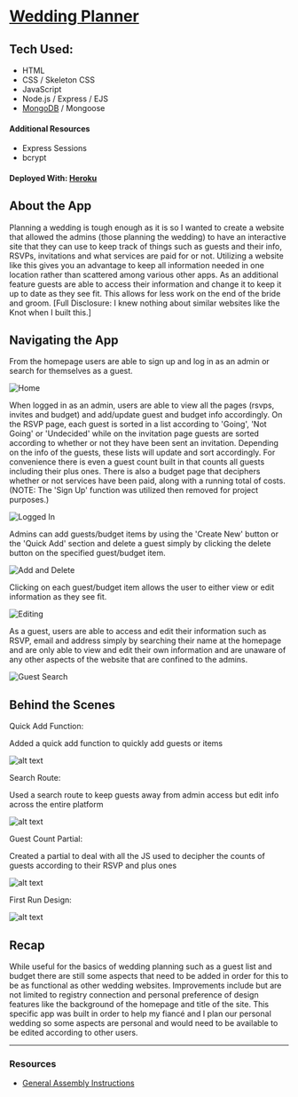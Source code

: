 # [Wedding Planner](https://weddingguestlist.herokuapp.com/)

## Tech Used:
- HTML
- CSS / Skeleton CSS
- JavaScript
- Node.js / Express / EJS
- [MongoDB](https://cloud.mongodb.com/v2/5dc193f1553855186f3586d0#metrics/replicaSet/5dc19627014b7608f3b08bd4/explorer/test/guests/find) / Mongoose

#### Additional Resources
- Express Sessions
- bcrypt

#### Deployed With: [Heroku](https://dashboard.heroku.com/apps/weddingguestlist)


## About the App
Planning a wedding is tough enough as it is so I wanted to create a website that allowed the admins (those planning the wedding) to have an interactive site that they can use to keep track of things such as guests and their info, RSVPs, invitations and what services are paid for or not. Utilizing a website like this gives you an advantage to keep all information needed in one location rather than scattered among various other apps. As an additional feature guests are able to access their information and change it to keep it up to date as they see fit. This allows for less work on the end of the bride and groom. [Full Disclosure: I knew nothing about similar websites like the Knot when I built this.]

## Navigating the App
From the homepage users are able to sign up and log in as an admin or search for themselves as a guest.

![Home](img/Home.png "Home")

When logged in as an admin, users are able to view all the pages (rsvps, invites and budget) and add/update guest and budget info accordingly. On the RSVP page, each guest is sorted in a list according to 'Going', 'Not Going' or 'Undecided' while on the invitation page guests are sorted according to whether or not they have been sent an invitation. Depending on the info of the guests, these lists will update and sort accordingly. For convenience there is even a guest count built in that counts all guests including their plus ones. There is also a budget page that deciphers whether or not services have been paid, along with a running total of costs. (NOTE: The 'Sign Up' function was utilized then removed for project purposes.)

![Logged In](img/LoggedIn.gif "Logged In")

Admins can add guests/budget items by using the 'Create New' button or the 'Quick Add' section and delete a guest simply by clicking the delete button on the specified guest/budget item.

![Add and Delete](img/AddandDelete.gif "Add and Delete")

Clicking on each guest/budget item allows the user to either view or edit information as they see fit.

![Editing](img/Edit.gif "Editing")

As a guest, users are able to access and edit their information such as RSVP, email and address simply by searching their name at the homepage and are only able to view and edit their own information and are unaware of any other aspects of the website that are confined to the admins.

![Guest Search](img/GuestSearch.gif "Guest Search")

## Behind the Scenes
Quick Add Function:

Added a quick add function to quickly add guests or items

![alt text](img/QuickAdd.png "Quick Add Function")


Search Route:

Used a search route to keep guests away from admin access but edit info across the entire platform

![alt text](img/Search.png "Search Route")


Guest Count Partial:

Created a partial to deal with all the JS used to decipher the counts of guests according to their RSVP and plus ones

![alt text](img/Guestcount%20Partial.png "Guest Count Partial")

First Run Design:

![alt text](img/OG%20Welcome.png "First Run")

## Recap
While useful for the basics of wedding planning such as a guest list and budget there are still some aspects that need to be added in order for this to be as functional as other wedding websites. Improvements include but are not limited to registry connection and personal preference of design features like the background of the homepage and title of the site. This specific app was built in order to help my fiancé and I plan our personal wedding so some aspects are personal and would need to be available to be edited according to other users.


---

### Resources
- [General Assembly Instructions](https://git.generalassemb.ly/Software-Engineering-Immersive-Remote/SEIR-Avocado-Toast/blob/master/projects/project_2/README.md)
